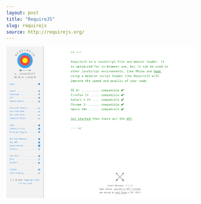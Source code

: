 ```yaml
---
layout: post
title: "RequireJS"
slug: requirejs
source: http://requirejs.org/
---
```


<img src="/screenshots/requirejs.png">

